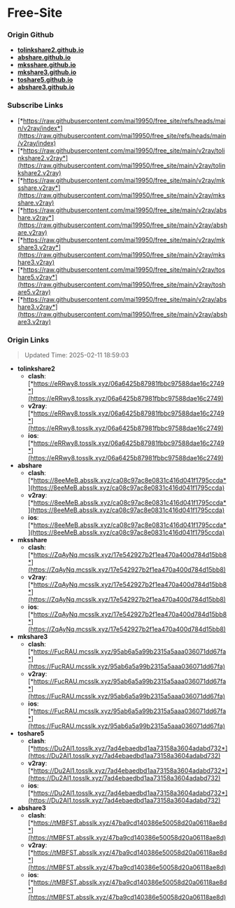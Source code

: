 # Free-Site

### Origin Github

- [**tolinkshare2.github.io**](https://github.com/tolinkshare2/tolinkshare2.github.io)
- [**abshare.github.io**](https://github.com/abshare/abshare.github.io)
- [**mksshare.github.io**](https://github.com/mksshare/mksshare.github.io)
- [**mkshare3.github.io**](https://github.com/mkshare3/mkshare3.github.io)
- [**toshare5.github.io**](https://github.com/toshare5/toshare5.github.io)
- [**abshare3.github.io**](https://github.com/abshare3/abshare3.github.io)

### Subscribe Links

- [*https://raw.githubusercontent.com/mai19950/free_site/refs/heads/main/v2ray/index*](https://raw.githubusercontent.com/mai19950/free_site/refs/heads/main/v2ray/index)
- [*https://raw.githubusercontent.com/mai19950/free_site/main/v2ray/tolinkshare2.v2ray*](https://raw.githubusercontent.com/mai19950/free_site/main/v2ray/tolinkshare2.v2ray)
- [*https://raw.githubusercontent.com/mai19950/free_site/main/v2ray/mksshare.v2ray*](https://raw.githubusercontent.com/mai19950/free_site/main/v2ray/mksshare.v2ray)
- [*https://raw.githubusercontent.com/mai19950/free_site/main/v2ray/abshare.v2ray*](https://raw.githubusercontent.com/mai19950/free_site/main/v2ray/abshare.v2ray)
- [*https://raw.githubusercontent.com/mai19950/free_site/main/v2ray/mkshare3.v2ray*](https://raw.githubusercontent.com/mai19950/free_site/main/v2ray/mkshare3.v2ray)
- [*https://raw.githubusercontent.com/mai19950/free_site/main/v2ray/toshare5.v2ray*](https://raw.githubusercontent.com/mai19950/free_site/main/v2ray/toshare5.v2ray)
- [*https://raw.githubusercontent.com/mai19950/free_site/main/v2ray/abshare3.v2ray*](https://raw.githubusercontent.com/mai19950/free_site/main/v2ray/abshare3.v2ray)

### Origin Links

> Updated Time: 2025-02-11 18:59:03

- **tolinkshare2**
  - **clash**: [*https://eRRwy8.tosslk.xyz/06a6425b87981fbbc97588dae16c2749*](https://eRRwy8.tosslk.xyz/06a6425b87981fbbc97588dae16c2749)
  - **v2ray**: [*https://eRRwy8.tosslk.xyz/06a6425b87981fbbc97588dae16c2749*](https://eRRwy8.tosslk.xyz/06a6425b87981fbbc97588dae16c2749)
  - **ios**: [*https://eRRwy8.tosslk.xyz/06a6425b87981fbbc97588dae16c2749*](https://eRRwy8.tosslk.xyz/06a6425b87981fbbc97588dae16c2749)
- **abshare**
  - **clash**: [*https://8eeMeB.absslk.xyz/ca08c97ac8e0831c416d041f1795ccda*](https://8eeMeB.absslk.xyz/ca08c97ac8e0831c416d041f1795ccda)
  - **v2ray**: [*https://8eeMeB.absslk.xyz/ca08c97ac8e0831c416d041f1795ccda*](https://8eeMeB.absslk.xyz/ca08c97ac8e0831c416d041f1795ccda)
  - **ios**: [*https://8eeMeB.absslk.xyz/ca08c97ac8e0831c416d041f1795ccda*](https://8eeMeB.absslk.xyz/ca08c97ac8e0831c416d041f1795ccda)
- **mksshare**
  - **clash**: [*https://ZqAyNq.mcsslk.xyz/17e542927b2f1ea470a400d784d15bb8*](https://ZqAyNq.mcsslk.xyz/17e542927b2f1ea470a400d784d15bb8)
  - **v2ray**: [*https://ZqAyNq.mcsslk.xyz/17e542927b2f1ea470a400d784d15bb8*](https://ZqAyNq.mcsslk.xyz/17e542927b2f1ea470a400d784d15bb8)
  - **ios**: [*https://ZqAyNq.mcsslk.xyz/17e542927b2f1ea470a400d784d15bb8*](https://ZqAyNq.mcsslk.xyz/17e542927b2f1ea470a400d784d15bb8)
- **mkshare3**
  - **clash**: [*https://FucRAU.mcsslk.xyz/95ab6a5a99b2315a5aaa036071dd67fa*](https://FucRAU.mcsslk.xyz/95ab6a5a99b2315a5aaa036071dd67fa)
  - **v2ray**: [*https://FucRAU.mcsslk.xyz/95ab6a5a99b2315a5aaa036071dd67fa*](https://FucRAU.mcsslk.xyz/95ab6a5a99b2315a5aaa036071dd67fa)
  - **ios**: [*https://FucRAU.mcsslk.xyz/95ab6a5a99b2315a5aaa036071dd67fa*](https://FucRAU.mcsslk.xyz/95ab6a5a99b2315a5aaa036071dd67fa)
- **toshare5**
  - **clash**: [*https://Du2AI1.tosslk.xyz/7ad4ebaedbd1aa73158a3604adabd732*](https://Du2AI1.tosslk.xyz/7ad4ebaedbd1aa73158a3604adabd732)
  - **v2ray**: [*https://Du2AI1.tosslk.xyz/7ad4ebaedbd1aa73158a3604adabd732*](https://Du2AI1.tosslk.xyz/7ad4ebaedbd1aa73158a3604adabd732)
  - **ios**: [*https://Du2AI1.tosslk.xyz/7ad4ebaedbd1aa73158a3604adabd732*](https://Du2AI1.tosslk.xyz/7ad4ebaedbd1aa73158a3604adabd732)
- **abshare3**
  - **clash**: [*https://tMBFST.absslk.xyz/47ba9cd140386e50058d20a06118ae8d*](https://tMBFST.absslk.xyz/47ba9cd140386e50058d20a06118ae8d)
  - **v2ray**: [*https://tMBFST.absslk.xyz/47ba9cd140386e50058d20a06118ae8d*](https://tMBFST.absslk.xyz/47ba9cd140386e50058d20a06118ae8d)
  - **ios**: [*https://tMBFST.absslk.xyz/47ba9cd140386e50058d20a06118ae8d*](https://tMBFST.absslk.xyz/47ba9cd140386e50058d20a06118ae8d)
